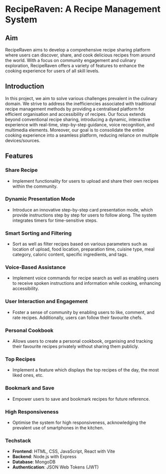 # RecipeRaven: A Recipe Management System
## Aim
RecipeRaven aims to develop a comprehensive recipe sharing platform where users can discover, share, and cook delicious recipes from around the world. With a focus on community engagement and culinary exploration, RecipeRaven offers a variety of features to enhance the cooking experience for users of all skill levels.

## Introduction
In this project, we aim to solve various challenges prevalent in the culinary domain. We strive to address the inefficiencies associated with traditional recipe management methods by providing a centralised platform for efficient organisation and accessibility of recipes. Our focus extends beyond conventional recipe sharing, introducing a dynamic, interactive experience with real-time, step-by-step guidance, voice recognition, and multimedia elements. Moreover, our goal is to consolidate the entire cooking experience into a seamless platform, reducing reliance on multiple devices/sources.

## Features 
### Share Recipe
- Implement functionality for users to upload and share their own recipes within the community.
### Dynamic Presentation Mode
- Introduce an innovative step-by-step card presentation mode, which provide instructions step by step for users to follow along. The system integrates timers for time-sensitive steps.
### Smart Sorting and Filtering
- Sort as well as filter recipes based on various parameters such as location of upload, food location, preparation time, cuisine type, meal category, caloric content, specific ingredients, and tags.
### Voice-Based Assistance
- Implement voice commands for recipe search as well as enabling users to receive spoken instructions and information while cooking, enhancing accessibility.
### User Interaction and Engagement
- Foster a sense of community by enabling users to like, comment, and rate recipes. Additionally, users can follow their favourite chefs.
### Personal Cookbook
- Allows users to create a personal cookbook, organising and tracking their favourite recipes privately without sharing them publicly.
### Top Recipes
- Implement a feature which displays the top recipes of the day, the most liked ones, etc.
### Bookmark and Save
- Empower users to save and bookmark recipes for future reference. 
### High Responsiveness
- Optimise the system for high responsiveness, acknowledging the prevalent use of smartphones in the kitchen. 

### Techstack
- **Frontend**: HTML, CSS, JavaScript, React with Vite
- **Backend**: Node.js with Express
- **Database**: MongoDB
- **Authentication**: JSON Web Tokens (JWT)
